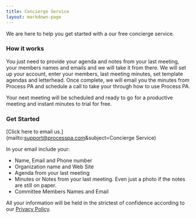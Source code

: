 ```yaml
---
title: Concierge Service
layout: markdown-page
---
```


We are here to help you get started with a our free concierge service.

### How it works

You just need to provide your agenda and notes from your last meeting, your members names and emails and we will take it from there. We will set up your account, enter your members, last meeting minutes, set template agendas and letterhead. Once complete, we will email you the minutes from Process PA and schedule a call to take your through how to use Process PA.

Your next meeting will be scheduled and ready to go for a productive meeting and instant minutes to trial for free.

### Get Started

[Click here to email us.](mailto:support@processpa.com&subject=Concierge Service)

In your email include your:

  * Name, Email and Phone number
  * Organization name and Web Site
  * Agenda from your last meeting
  * Minutes or Notes from your last meeting. Even just a photo if the notes are still on paper.
  * Committee Members Names and Email

All your information will be held in the strictest of confidence according to our [Privacy Policy](http://processpa.com/privacy-policy/).